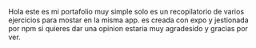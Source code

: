 
Hola este es mi portafolio muy simple solo es un recopilatorio de varios ejercicios para mostar en la misma app.
es creada con expo y jestionada por npm si quieres dar una opinion estaria muy agradesido y gracias por ver.

